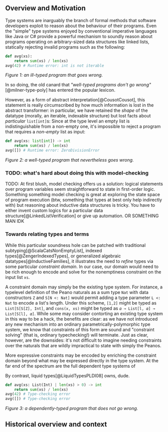 ## Overview and Motivation

Type systems are inarguably the branch of formal methods that software
developers exploit to reason about the behaviour of their programs.  Even the
"simple" type systems enjoyed by conventional imperative languages like Java or
C# provide a powerful mechanism to soundly reason about programs operating on
arbitrary-sized data structures like linked lists, statically rejecting invalid
programs such as the following:

```python
def avg(xs):
    return sum(xs) / len(xs)
avg(42) # Runtime error: int is not iterable
```
_Figure 1: an ill-typed program that goes wrong._


In so doing, the old canard that _"well-typed programs don't go
wrong"_[@milner-type-poly] has entered the popular lexicon.

However, as a form of abstract interpretation[@CousotCousot], this statement is
really circumscribed by how much information is lost in the abstract transformer:
in particular, we have retained the _shape_ of the datatype (morally, an
iterable, indexable structure) but lost facts about _particular_ `list[int]`s:
Since at the type level an empty list is indistinguishable from a non-empty
one, it's impossible to reject a program that requires a _non-empty_ list as
input:

```python
def avg(xs: list[int]) -> int
    return sum(xs) / len(xs)
avg([]) # Runtime error: ZeroDivisionError
```
_Figure 2: a well-typed program that nevertheless goes wrong._

### TODO: what's hard about doing this with model-checking

TODO: At first blush, model checking offers us a solution: logical statements
over program variables seem straightforward to state in first-order logic.
Something something model checking is great at exploring the state space of
program execution (btw, something that types at best only help indirectly with)
but reasoning about inductive data structures is tricky.  You have to either invent
custom logics for a particular data structure[@LinkedListVerification] or give up
automation.  OR SOMETHING MAN IDK

### Towards relating types and terms

While this particular soundness hole can be patched with traditional
subtyping[@ScalaCatsNonEmptyList], indexed types[@ZengerIndexedTypes], or
generalized algebraic datatypes[@InductiveFamilies], it illustrates the need to
_refine_ types via some particular _constraint domain_.  In our case, our
domain would need to be rich enough to encode and solve for the nonemptiness
constraint on the input list `xs`.

A constraint domain may simply be the existing type system.  For instance, a
typelevel definition of the Peano naturals as a sum type `Nat` with data
constructors `Z` and `S[N <: Nat]` would permit adding a type parameter `L <:
Nat` to encode a list's length.  Under this scheme, `[1,2]` might be typed as
`List[S[S[Z], Int]`, and `cons(x, xs)` might be typed as `𝛼 → List[l, 𝛼] →
List[S[l], 𝛼]`.  While some may consider contorting an existing type system in
this way to be a hack, the benefits are clear: as we have not introduced any
new mechanism into an ordinary parametrically-polymorphic type system, we know
that constraints of this form are sound and "constraint solving" (that is,
ordinary typechecking!) will terminate.  Just as clear, however, are the
downsides: it's not difficult to imagine needing constraints over the naturals
that are wildly impractical to state with simply the Peanos.

More expressive constraints may be encoded by enriching the constraint domain
beyond what may be expressed directly in the type system.  At the far end of
the spectrum are the full dependent type systems of 

By contrast, liquid types[@LiquidTypesPLDI08] owns, dude.

```python
def avg(xs: List(Int) | len(xs) > 0) -> int
    return sum(xs) / len(xs)
avg(42) # Type-checking error
avg([]) # Type-checking error
```
_Figure 3: a dependently-typed program that does not go wrong._

## Historical overview and context

## 

